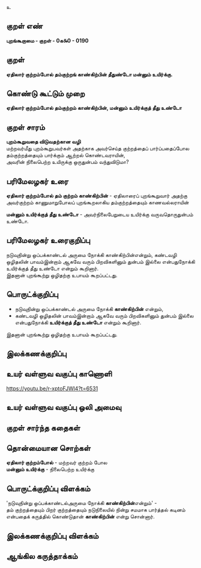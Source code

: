 உ

## குறள் எண் 

**புறங்கூறாமை - குறள் - 0க௯0 - 0190** 

## குறள் 

**ஏதிலார் குற்றம்போல் தம்குற்றங் காண்கிற்பின் 
தீதுண்டோ மன்னும் உயிர்க்கு.**  

## கொண்டு கூட்டும் முறை

**ஏதிலார் குற்றம்போல் தம்குற்றம் காண்கிற்பின், மன்னும் உயிர்க்குத் தீது உண்டோ** 

## குறள் சாரம் 

**புறம்கூறுவதை விடுவதற்கான வழி**  
மற்றவர்மீது புறம்கூறுபவர்கள் அதற்காக அவர்செய்த குற்றத்தைப் பார்ப்பதைப்போல தம்குற்றத்தையும் பார்க்கும் ஆற்றல் கொண்டவராயின்,  
அவரின் நிலைபெற்ற உயிருக்கு ஒருதுன்பம் வந்துவிடுமா?  

## பரிமேலழகர் உரை

**ஏதிலார் குற்றம்போல் தம் குற்றம் காண்கிற்பின்** - ஏதிலாரைப் புறங்கூறுவார் அதற்கு அவர்குற்றம் காணுமாறுபோலப் புறங்கூறலாகிய தம்குற்றத்தையும் காணவல்லராயின்  

**மன்னும் உயிர்க்குத் தீது உண்டோ** - அவர்நிலைபேறுடைய உயிர்க்கு வருவதொருதுன்பம் உண்டோ. 

## பரிமேலழகர் உரைகுறிப்பு   

நடுவுநின்று ஒப்பக்காண்டல் அருமை நோக்கி காண்கிற்பின்என்றும், கண்டவழி ஒழிதலின் பாவம்இன்றாம் ஆகவே வரும் பிறவிகளினும் துன்பம் இல்லை என்பதுநோக்கி உயிர்க்குத் தீது உண்டோ என்றும் கூறினார்.  
இதனான் புறங்கூற்று ஒழிதற்கு உபாயம் கூறப்பட்டது.  

## பொருட்க்குறிப்பு 

* நடுவுநின்று ஒப்பக்காண்டல் அருமை நோக்கி **காண்கிற்பின்** என்றும்,  
* கண்டவழி ஒழிதலின் பாவம்இன்றாம் ஆகவே வரும் பிறவிகளினும் துன்பம் இல்லை என்பதுநோக்கி **உயிர்க்குத் தீது உண்டோ** என்றும் கூறினார்.   

இதனான் புறங்கூற்று ஒழிதற்கு உபாயம் கூறப்பட்டது.  

## இலக்கணக்குறிப்பு  


## உயர் வள்ளுவ வகுப்பு காணொளி

https://youtu.be/r-xptoFJWl4?t=6531

## உயர் வள்ளுவ வகுப்பு ஒலி அமைவு 

 
## குறள் சார்ந்த கதைகள் 


## தொன்மையான சொற்கள்

**ஏதிலார் குற்றம்போல்** - மற்றவர் குற்றம் போல  
**மன்னும் உயிர்க்கு** - நிலைபெற்ற உயிர்க்கு   

## பொருட்க்குறிப்பு விளக்கம்

'நடுவுநின்று ஒப்பக்காண்டல்அருமை நோக்கி **காண்கிற்பின்**என்றும்' -  
தம் குற்றத்தையும் பிறர் குற்றத்தையும் நடுநிலையில் நின்று சமமாக பார்த்தல் கடினம் என்பதைக் கருத்தில் கொண்டுதான் **காண்கிற்பின்** என்று சொன்னார்.  

## இலக்கணக்குறிப்பு விளக்கம்


## ஆங்கில கருத்தாக்கம் 


